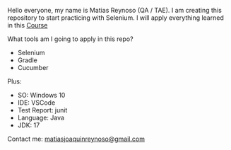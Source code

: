 Hello everyone, my name is Matias Reynoso (QA / TAE). I am creating this repository to start practicing with Selenium. I will apply everything learned in this [Course](https://www.udemy.com/course/selenium-con-java-y-cucumber-el-curso-definitivo/)

What tools am I going to apply in this repo?

- Selenium
- Gradle
- Cucumber

Plus:

- SO: Windows 10
- IDE: VSCode
- Test Report: junit
- Language: Java
- JDK: 17

Contact me: matiasjoaquinreynoso@gmail.com